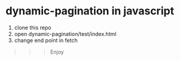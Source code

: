 # dynamic-pagination in javascript

1. clone this repo
2. open dynamic-pagination/test/index.html
3. change end point in fetch 
>>>Enjoy
